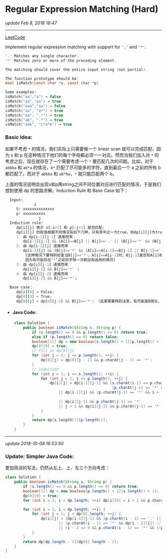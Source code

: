 # Regular Expression Matching (Hard)
_update Feb 8, 2018 18:47_

---
[LeetCode](https://leetcode.com/problems/regular-expression-matching/description/)

Implement regular expression matching with support for `'.'` and `'*'`.

```c
'.' Matches any single character.
'*' Matches zero or more of the preceding element.

The matching should cover the entire input string (not partial).

The function prototype should be:
bool isMatch(const char *s, const char *p)

Some examples:
isMatch("aa","a") → false
isMatch("aa","aa") → true
isMatch("aaa","aa") → false
isMatch("aa", "a*") → true
isMatch("aa", ".*") → true
isMatch("ab", ".*") → true
isMatch("aab", "c*a*b") → true
```

### Basic Idea:
如果不考虑 `*` 的情况，我们实际上只需要做一个 linear scan 就可以完成匹配，因为 s 和 p 在这种情况下他们的每个字母都必须一一对应。然而当我们加入对 `*` 的考虑之后，现在就存在了一个需要考虑一个 `*` 要匹配几次的问题。比如，对于 `abbba` 和 `ab*a` 的情况，`b*` 匹配了尽可能多的字符，直到最后一个 a 之前的所有 b 都匹配了。而对于 `abbba` 和 `ab*ba`，`*` 就只能匹配两个 b。

上面的情况说明会出现s和p两string之间不同位置对应进行匹配的情况，于是我们想到使用 dp 的思路求解。Induction Rule 和 Base Case 如下：
```python
  Input:
             i
     S: xxxxxxxxxxxxxx
     p: xxxxxxxxxx
               j
  Induction rule:
     dp[i][j] 表示 s[:i+1] 和 p[:j+1] 是否匹配;
     dp[i][j] 的取值根据不同情况有如下几种，只有其中之一为true，则dp[i][j]为true：
     1. 由 dp[i-1][j-1] 递推而来
        dp[i-1][j-1] && (A[i]==B[j] || B[j]=='.' || (B[j]=='*' && (B[j-1]=='.' || B[j-1]==A[i])))；
     2. 由 dp[i-1][j] 递推而来
        dp[i-1][j] && (B[j]=='*' && (A[i]==A[i-1]==B[j-1] || B[j-1]=='.'))；
         (这种情况下要特别检查当B[j]=='*'，A[i]==A[i-1]时，B[j-1]是否和A[i]相等，
         因为有可能存在‘*’之前的字母一次都没有选用的情况)
     3. 由 dp[i][j-1] 递推而来
        dp[i][j-1] && B[j]=='*' ；
     4. 由 dp[i][j-2] 递推而来
        dp[i][j-2] && B[j]=='*'；

  Base case：
     dp[i][0] = False;
     dp[0][0] = True;
     dp[0][j] = dp[0][j-2] && B[j]=='*'; （这里需要特别注意，有可能是B很长，但都是 '*'，一次都没选用）
```

* #### Java Code:
```java
    class Solution {
        public boolean isMatch(String s, String p) {
            if (s.length() == 0 && p.length() == 0) return true;
            else if (p.length() == 0) return false;
            boolean[][] dp = new boolean[s.length() + 1][p.length() + 1];
            dp[0][0] = true;
            // fill in dp[0][j]
            for (int j = 2; j <= p.length(); ++j) {
                dp[0][j] = dp[0][j - 2] && p.charAt(j - 1) == '*';
            }
            // induction
            for (int i = 1; i <= s.length(); ++i) {
                for (int j = 1; j <= p.length(); ++j) {
                    dp[i][j] = dp[i-1][j-1] && (s.charAt(i-1) == p.charAt(j-1) || p.charAt(j-1) == '.' ||
                                                (p.charAt(j-1) == '*' && (p.charAt(j-2) == '.' || s.charAt(i-1) == p.charAt(j-2))))
                        || dp[i-1][j] && (p.charAt(j-1) == '*' && i > 1 && (s.charAt(i-1) == s.charAt(i-2) &&
                                                                            s.charAt(i-1) == p.charAt(j-2) || p.charAt(j-2) == '.'))
                        || dp[i][j-1] && p.charAt(j-1) == '*'
                        || j > 1 && dp[i][j-2] && p.charAt(j-1) == '*';
                }
            }
            return dp[s.length()][p.length()];
        }
    }
```

---
_update 2018-10-08 16:53:50_

### Update: Simpler Java Code:
更加简洁的写法，仍然从左上、上、左三个方向考虑：
```java
class Solution {
    public boolean isMatch(String s, String p) {
        if (s.length() == 0 && p.length() == 0) return true;
        boolean[][] dp = new boolean[p.length() + 1][s.length() + 1];
        dp[0][0] = true;
        for (int i = 1; i < dp.length; ++i) dp[i][0] = i > 1 && p.charAt(i - 1) == '*' && dp[i - 2][0];

        for (int i = 1; i < dp.length; ++i) {
            for (int j = 1; j < dp[0].length; ++j) {
                dp[i][j] = (dp[i-1][j-1] && (p.charAt(i - 1) == '.' || p.charAt(i - 1) == s.charAt(j - 1))) // 左上角匹配
                        || (p.charAt(i - 1) == '*' && dp[i - 2][j]) // * 号往上匹配
                        || (i - 2 >= 0 && p.charAt(i - 1) == '*' && ((p.charAt(i - 2) == '.' || p.charAt(i - 2) == s.charAt(j - 1)) && dp[i][j - 1])); // * 号往左匹配
            }
        }
        return dp[dp.length - 1][dp[0].length - 1];
    }
}
```
